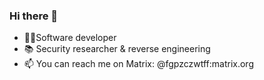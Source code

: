 ### Hi there 👋

<!--
**sanderDijkxhoorn/sanderDijkxhoorn** is a ✨ _special_ ✨ repository because its `README.md` (this file) appears on your GitHub profile.

Here are some ideas to get you started:

- 🔭 I’m currently working on ...
- 🌱 I’m currently learning ...
- 👯 I’m looking to collaborate on ...
- 🤔 I’m looking for help with ...
- 💬 Ask me about ...
- 📫 How to reach me: ...
- 😄 Pronouns: ...
- ⚡ Fun fact: ...
-->

- 🧍‍♂️Software developer
- 📚 Security researcher & reverse engineering
- 📫 You can reach me on Matrix: @fgpzczwtff:matrix.org
